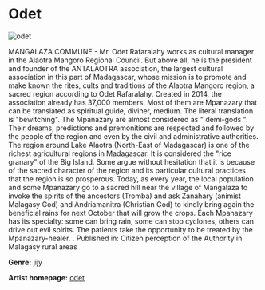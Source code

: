 # Odet

![odet](odet.JPG)

MANGALAZA COMMUNE - Mr. Odet Rafaralahy works as cultural manager in the Alaotra Mangoro Regional Council. But above all, he is the president and founder of the ANTALAOTRA association, the largest cultural association in this part of Madagascar, whose mission is to promote and make known the rites, cults and traditions of the Alaotra Mangoro region, a sacred region according to Odet Rafaralahy. Created in 2014, the association already has 37,000 members. Most of them are Mpanazary that can be translated as spiritual guide, diviner, medium. The literal translation is "bewitching". The Mpanazary are almost considered as " demi-gods ". Their dreams, predictions and premonitions are respected and followed by the people of the region and even by the civil and administrative authorities. The region around Lake Alaotra (North-East of Madagascar) is one of the richest agricultural regions in Madagascar. It is considered the "rice granary" of the Big Island. Some argue without hesitation that it is because of the sacred character of the region and its particular cultural practices that the region is so prosperous. Today, as every year, the local population and some Mpanazary go to a sacred hill near the village of Mangalaza to invoke the spirits of the ancestors (Tromba) and ask Zanahary (animist Malagasy God) and Andriamanitra (Christian God) to kindly bring again the beneficial rains for next October that will grow the crops. Each Mpanazary has its specialty: some can bring rain, some can stop cyclones, others can drive out evil spirits. The patients take the opportunity to be treated by the Mpanazary-healer. .
Published in: Citizen perception of the Authority in Malagasy rural areas

**Genre:** jijy

**Artist homepage:** [odet](https://www.rijasolo.com)
